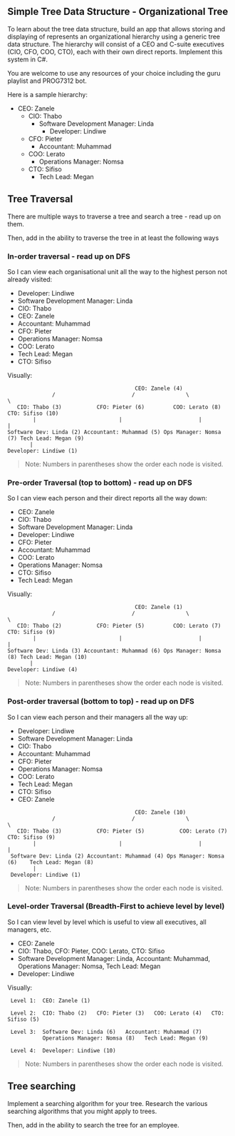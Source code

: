 ## Simple Tree Data Structure - Organizational Tree
To learn about the tree data structure, build an app that allows storing and displaying of represents an organizational hierarchy using a generic tree data structure. The hierarchy will consist of a CEO and C-suite executives (CIO, CFO, COO, CTO), each with their own direct reports. Implement this system in C#.
 
You are welcome to use any resources of your choice including the guru playlist and PROG7312 bot.
 
Here is a sample hierarchy:
* CEO: Zanele
    * CIO: Thabo
        * Software Development Manager: Linda
            * Developer: Lindiwe
    * CFO: Pieter
        * Accountant: Muhammad
    * COO: Lerato 
        * Operations Manager: Nomsa
    * CTO: Sifiso
        * Tech Lead: Megan

## Tree Traversal
There are multiple ways to traverse a tree and search a tree - read up on them.

Then, add in the ability to traverse the tree in at least the following ways

### In-order traversal - read up on DFS
So I can view each organisational unit all the way to the highest person not already visited:
* Developer: Lindiwe
* Software Development Manager: Linda
* CIO: Thabo
* CEO: Zanele
* Accountant: Muhammad
* CFO: Pieter
* Operations Manager: Nomsa
* COO: Lerato
* Tech Lead: Megan
* CTO: Sifiso

Visually:
```
                                        CEO: Zanele (4)
              /                        /                \                       \
   CIO: Thabo (3)           CFO: Pieter (6)         COO: Lerato (8)          CTO: Sifiso (10)
        |                          |                        |                       |
Software Dev: Linda (2) Accountant: Muhammad (5) Ops Manager: Nomsa (7) Tech Lead: Megan (9)
       |
Developer: Lindiwe (1)
```
> Note: Numbers in parentheses show the order each node is visited.

### Pre-order Traversal (top to bottom) - read up on DFS
So I can view each person and their direct reports all the way down:
* CEO: Zanele
* CIO: Thabo
* Software Development Manager: Linda
* Developer: Lindiwe
* CFO: Pieter
* Accountant: Muhammad
* COO: Lerato
* Operations Manager: Nomsa
* CTO: Sifiso
* Tech Lead: Megan

Visually:
```
                                        CEO: Zanele (1)
              /                        /                \                       \
   CIO: Thabo (2)           CFO: Pieter (5)         COO: Lerato (7)          CTO: Sifiso (9)
        |                          |                        |                       |
Software Dev: Linda (3) Accountant: Muhammad (6) Ops Manager: Nomsa (8) Tech Lead: Megan (10)
       |
Developer: Lindiwe (4)
```
> Note: Numbers in parentheses show the order each node is visited.

### Post-order traversal (bottom to top) - read up on DFS
So I can view each person and their managers all the way up:
* Developer: Lindiwe
* Software Development Manager: Linda
* CIO: Thabo
* Accountant: Muhammad
* CFO: Pieter
* Operations Manager: Nomsa
* COO: Lerato
* Tech Lead: Megan
* CTO: Sifiso
* CEO: Zanele

```
                                        CEO: Zanele (10)
              /                        /                \                       \
   CIO: Thabo (3)           CFO: Pieter (5)           COO: Lerato (7)          CTO: Sifiso (9)
        |                          |                        |                       |
 Software Dev: Linda (2) Accountant: Muhammad (4) Ops Manager: Nomsa (6)    Tech Lead: Megan (8)
        |
 Developer: Lindiwe (1)
```
> Note: Numbers in parentheses show the order each node is visited.

### Level-order Traversal (Breadth-First to achieve level by level)
So I can view level by level which is useful to view all executives, all managers, etc.
* CEO: Zanele
* CIO: Thabo, CFO: Pieter, COO: Lerato, CTO: Sifiso
* Software Development Manager: Linda, Accountant: Muhammad, Operations Manager: Nomsa, Tech Lead: Megan
* Developer: Lindiwe

Visually:
```
 Level 1:  CEO: Zanele (1)

 Level 2:  CIO: Thabo (2)   CFO: Pieter (3)   COO: Lerato (4)   CTO: Sifiso (5)

 Level 3:  Software Dev: Linda (6)   Accountant: Muhammad (7) 
           Operations Manager: Nomsa (8)   Tech Lead: Megan (9)

 Level 4:  Developer: Lindiwe (10)
```
> Note: Numbers in parentheses show the order each node is visited.

## Tree searching

Implement a searching algorithm for your tree. Research the various searching algorithms that you might apply to trees.

Then, add in the ability to search the tree for an employee.